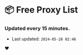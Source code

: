 # :package: Free Proxy List
### Updated every 15 minutes.

- Last updated: `2024-05-28 02:46`

:heart:
